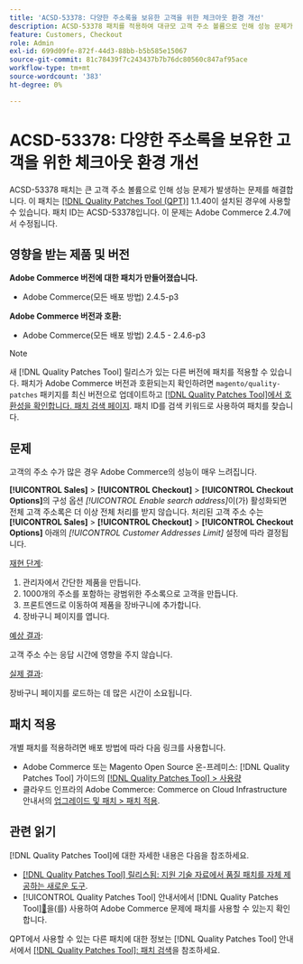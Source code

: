 ```yaml
---
title: 'ACSD-53378: 다양한 주소록을 보유한 고객을 위한 체크아웃 환경 개선'
description: ACSD-53378 패치를 적용하여 대규모 고객 주소 볼륨으로 인해 성능 문제가 발생하는 Adobe Commerce 문제를 해결합니다.
feature: Customers, Checkout
role: Admin
exl-id: 699d09fe-872f-44d3-88bb-b5b585e15067
source-git-commit: 81c78439f7c243437b7b76dc80560c847af95ace
workflow-type: tm+mt
source-wordcount: '383'
ht-degree: 0%

---
```


# ACSD-53378: 다양한 주소록을 보유한 고객을 위한 체크아웃 환경 개선

ACSD-53378 패치는 큰 고객 주소 볼륨으로 인해 성능 문제가 발생하는 문제를 해결합니다. 이 패치는 [[!DNL Quality Patches Tool (QPT)]](https://experienceleague.adobe.com/ko/docs/commerce-knowledge-base/kb/announcements/commerce-announcements/magento-quality-patches-released-new-tool-to-self-serve-quality-patches) 1.1.40이 설치된 경우에 사용할 수 있습니다. 패치 ID는 ACSD-53378입니다. 이 문제는 Adobe Commerce 2.4.7에서 수정됩니다.

## 영향을 받는 제품 및 버전

**Adobe Commerce 버전에 대한 패치가 만들어졌습니다.**

* Adobe Commerce(모든 배포 방법) 2.4.5-p3

**Adobe Commerce 버전과 호환:**

* Adobe Commerce(모든 배포 방법) 2.4.5 - 2.4.6-p3

>[!NOTE]
>
>새 [!DNL Quality Patches Tool] 릴리스가 있는 다른 버전에 패치를 적용할 수 있습니다. 패치가 Adobe Commerce 버전과 호환되는지 확인하려면 `magento/quality-patches` 패키지를 최신 버전으로 업데이트하고 [[!DNL Quality Patches Tool]에서 호환성을 확인합니다. 패치 검색 페이지](https://experienceleague.adobe.com/tools/commerce-quality-patches/index.html?lang=ko). 패치 ID를 검색 키워드로 사용하여 패치를 찾습니다.

## 문제

고객의 주소 수가 많은 경우 Adobe Commerce의 성능이 매우 느려집니다.

**[!UICONTROL Sales]** > **[!UICONTROL Checkout]** > **[!UICONTROL Checkout Options]**&#x200B;의 구성 옵션 *[!UICONTROL Enable search address]*&#x200B;이(가) 활성화되면 전체 고객 주소록은 더 이상 전체 처리를 받지 않습니다. 처리된 고객 주소 수는 **[!UICONTROL Sales]** > **[!UICONTROL Checkout]** > **[!UICONTROL Checkout Options]** 아래의 *[!UICONTROL Customer Addresses Limit]* 설정에 따라 결정됩니다.

<u>재현 단계</u>:

1. 관리자에서 간단한 제품을 만듭니다.
1. 1000개의 주소를 포함하는 광범위한 주소록으로 고객을 만듭니다.
1. 프론트엔드로 이동하여 제품을 장바구니에 추가합니다.
1. 장바구니 페이지를 엽니다.

<u>예상 결과</u>:

고객 주소 수는 응답 시간에 영향을 주지 않습니다.

<u>실제 결과</u>:

장바구니 페이지를 로드하는 데 많은 시간이 소요됩니다.

## 패치 적용

개별 패치를 적용하려면 배포 방법에 따라 다음 링크를 사용합니다.

* Adobe Commerce 또는 Magento Open Source 온-프레미스: [!DNL Quality Patches Tool] 가이드의 [[!DNL Quality Patches Tool] > 사용량](/help/tools/quality-patches-tool/usage.md)
* 클라우드 인프라의 Adobe Commerce: Commerce on Cloud Infrastructure 안내서의 [업그레이드 및 패치 > 패치 적용](https://experienceleague.adobe.com/docs/commerce-cloud-service/user-guide/develop/upgrade/apply-patches.html?lang=ko).

## 관련 읽기

[!DNL Quality Patches Tool]에 대한 자세한 내용은 다음을 참조하세요.

* [[!DNL Quality Patches Tool] 릴리스됨: 지원 기술 자료에서 품질 패치를 자체 제공하는 새로운 도구](https://experienceleague.adobe.com/ko/docs/commerce-knowledge-base/kb/announcements/commerce-announcements/magento-quality-patches-released-new-tool-to-self-serve-quality-patches).
* [!UICONTROL Quality Patches Tool] 안내서에서  [!DNL Quality Patches Tool][&#128279;](/help/tools/quality-patches-tool/patches-available-in-qpt/check-patch-for-magento-issue-with-magento-quality-patches.md)을(를) 사용하여 Adobe Commerce 문제에 패치를 사용할 수 있는지 확인합니다.


QPT에서 사용할 수 있는 다른 패치에 대한 정보는 [!DNL Quality Patches Tool] 안내서에서 [[!DNL Quality Patches Tool]: 패치 검색](https://experienceleague.adobe.com/tools/commerce-quality-patches/index.html?lang=ko)을 참조하세요.
